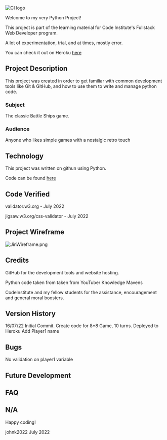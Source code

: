 ![CI logo](https://codeinstitute.s3.amazonaws.com/fullstack/ci_logo_small.png)

Welcome to my very Python Project!

This project is part of the learning material for Code Institute's Fullstack Web Developer program.

A lot of experimentation, trial, and at times, mostly error.  

You can check it out on Heroku [here](https://battleshipsjk2.herokuapp.com/)

## Project Description

This project was created in order to get familiar with common development tools like Git & GitHub, and how to use them to write and manage python code. 

### Subject

The classic Battle Ships game.

### Audience

Anyone who likes simple games with a nostalgic retro touch


## Technology

This project was written on githun using Python.

Code can be found [here](https://github.com/johnk2022/battleships)



## Code Verified
validator.w3.org - July 2022


jigsaw.w3.org/css-validator - July 2022

## Project Wireframe
![JinWireframe.png](JinWireframe.png)



## Credits

GitHub for the development tools and website hosting.

Python code taken from taken from YouTuber Knowledge Mavens

CodeInstitute and my fellow students for the assistance, encouragement and general moral boosters.

## Version History

16/07/22 
Initial Commit.
Create code for 8*8 Game, 10 turns.
Deployed to Heroku
Add Player1 name

## Bugs
No validation on player1 variable


## Future Development



## FAQ 
N/A
---

Happy coding!

johnk2022
July 2022